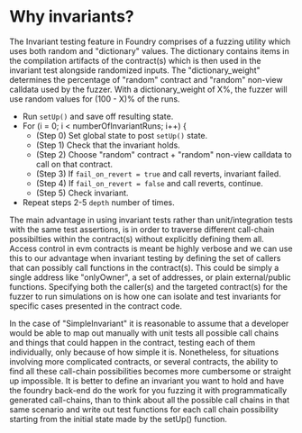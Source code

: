 # Why invariants?

The Invariant testing feature in Foundry comprises of a fuzzing utility which uses both random and "dictionary" values. The dictionary contains items in the compilation artifacts of the contract(s) which is then used in the invariant test alongside randomized inputs. The "dictionary_weight" determines the percentage of "random" contract and "random" non-view calldata used by the fuzzer. With a dictionary_weight of X%, the fuzzer will use random values for (100 - X)% of the runs.

- Run `setUp()` and save off resulting state.
- For (i = 0; i < numberOfInvariantRuns; i++) {
  - (Step 0) Set global state to post `setUp()` state.
  - (Step 1) Check that the invariant holds.
  - (Step 2) Choose "random" contract + "random" non-view calldata to call on that contract.
  - (Step 3) If `fail_on_revert = true` and call reverts, invariant failed.
  - (Step 4) If `fail_on_revert = false` and call reverts, continue.
  - (Step 5) Check invariant.
- Repeat steps 2-5 `depth` number of times.

The main advantage in using invariant tests rather than unit/integration tests with the same test assertions, is in order to traverse different call-chain possibilties within the contract(s) without explicitly defining them all. Access control in evm contracts is meant be highly verbose and we can use this to our advantage when invariant testing by defining the set of callers that can possibly call functions in the contract(s). This could be simply a single address like "onlyOwner", a set of addresses, or plain external/public functions. Specifying both the caller(s) and the targeted contract(s) for the fuzzer to run simulations on is how one can isolate and test invariants for specific cases presented in the contract code.

In the case of "SimpleInvariant" it is reasonable to assume that a developer would be able to map out manually with unit tests all possible call chains and things that could happen in the contract, testing each of them individually, only because of how simple it is. Nonetheless, for situations involving more complicated contracts, or several contracts, the ability to find all these call-chain possibilities becomes more cumbersome or straight up impossible. It is better to define an invariant you want to hold and have the foundry back-end do the work for you fuzzing it with programmatically generated call-chains, than to think about all the possible call chains in that same scenario and write out test functions for each call chain possibility starting from the initial state made by the setUp() function.
